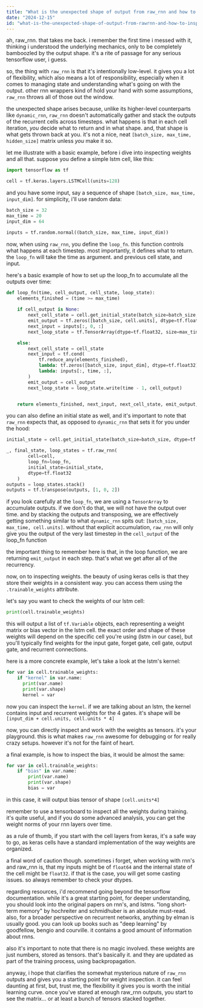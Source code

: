 ```yaml
---
title: "What is the unexpected shape of output from raw_rnn and how to inspect weights in raw_rnn?"
date: "2024-12-15"
id: "what-is-the-unexpected-shape-of-output-from-rawrnn-and-how-to-inspect-weights-in-rawrnn"
---
```


ah, raw_rnn. that takes me back. i remember the first time i messed with it, thinking i understood the underlying mechanics, only to be completely bamboozled by the output shape. it's a rite of passage for any serious tensorflow user, i guess.

so, the thing with `raw_rnn` is that it's intentionally low-level. it gives you a lot of flexibility, which also means a lot of responsibility, especially when it comes to managing state and understanding what's going on with the output. other rnn wrappers kind of hold your hand with some assumptions, `raw_rnn` throws all of those out the window. 

the unexpected shape arises because, unlike its higher-level counterparts like `dynamic_rnn`, `raw_rnn` doesn't automatically gather and stack the outputs of the recurrent cells across timesteps. what happens is that in each cell iteration, *you* decide what to return and in what shape. and, that shape is what gets thrown back at you. it's not a nice, neat `[batch_size, max_time, hidden_size]` matrix unless *you* make it so.

let me illustrate with a basic example, before i dive into inspecting weights and all that. suppose you define a simple lstm cell, like this:

```python
import tensorflow as tf

cell = tf.keras.layers.LSTMCell(units=128)
```

and you have some input, say a sequence of shape `[batch_size, max_time, input_dim]`. for simplicity, i'll use random data:

```python
batch_size = 32
max_time = 20
input_dim = 64

inputs = tf.random.normal((batch_size, max_time, input_dim))
```

now, when using `raw_rnn`, you define the `loop_fn`. this function controls what happens at each timestep. most importantly, it defines what to return. the `loop_fn` will take the time as argument. and previous cell state, and input.

here's a basic example of how to set up the loop\_fn to accumulate all the outputs over time:

```python
def loop_fn(time, cell_output, cell_state, loop_state):
    elements_finished = (time >= max_time)
    
    if cell_output is None:
        next_cell_state = cell.get_initial_state(batch_size=batch_size, dtype=tf.float32)
        emit_output = tf.zeros([batch_size, cell.units], dtype=tf.float32)
        next_input = inputs[:, 0, :]
        next_loop_state = tf.TensorArray(dtype=tf.float32, size=max_time)

    else:
        next_cell_state = cell_state
        next_input = tf.cond(
            tf.reduce_any(elements_finished),
            lambda: tf.zeros([batch_size, input_dim], dtype=tf.float32),
            lambda: inputs[:, time, :],
        )
        emit_output = cell_output
        next_loop_state = loop_state.write(time - 1, cell_output)


    return elements_finished, next_input, next_cell_state, emit_output, next_loop_state
```

you can also define an initial state as well, and it's important to note that `raw_rnn` expects that, as opposed to `dynamic_rnn` that sets it for you under the hood:

```python
initial_state = cell.get_initial_state(batch_size=batch_size, dtype=tf.float32)

_, final_state, loop_states = tf.raw_rnn(
        cell=cell,
        loop_fn=loop_fn,
        initial_state=initial_state,
        dtype=tf.float32
    )
outputs = loop_states.stack()
outputs = tf.transpose(outputs, [1, 0, 2])
```

if you look carefully at the `loop_fn`, we are using a `TensorArray` to accumulate outputs. if we don't do that, we will not have the output over time. and by stacking the outputs and transposing, we are effectively getting something similar to what `dynamic_rnn` spits out: `[batch_size, max_time, cell.units]`. without that explicit accumulation, `raw_rnn` will only give you the output of the very last timestep in the `cell_output` of the loop\_fn function

the important thing to remember here is that, in the loop function, we are returning `emit_output` in each step. that's what we get after all of the recurrency.

now, on to inspecting weights. the beauty of using keras cells is that they store their weights in a consistent way. you can access them using the `.trainable_weights` attribute.

let's say you want to check the weights of our lstm cell:

```python
print(cell.trainable_weights)
```

this will output a list of `tf.Variable` objects, each representing a weight matrix or bias vector in the lstm cell. the exact order and shape of these weights will depend on the specific cell you're using (lstm in our case), but you'll typically find weights for the input gate, forget gate, cell gate, output gate, and recurrent connections.

here is a more concrete example, let's take a look at the lstm's kernel:

```python
for var in cell.trainable_weights:
    if "kernel" in var.name:
      print(var.name)
      print(var.shape)
      kernel = var
```
now you can inspect the `kernel`. if we are talking about an lstm, the kernel contains input and recurrent weights for the 4 gates. it's shape will be `[input_dim + cell.units, cell.units * 4]`

now, you can directly inspect and work with the weights as tensors. it's your playground. this is what makes `raw_rnn` awesome for debugging or for really crazy setups. however it's not for the faint of heart.

a final example, is how to inspect the bias, it would be almost the same:
```python
for var in cell.trainable_weights:
    if "bias" in var.name:
        print(var.name)
        print(var.shape)
        bias = var
```
in this case, it will output bias tensor of shape `[cell.units*4]`

remember to use a tensorboard to inspect all the weights during training. it's quite useful, and if you do some advanced analysis, you can get the weight norms of your rnn layers over time.

as a rule of thumb, if you start with the cell layers from keras, it's a safe way to go, as keras cells have a standard implementation of the way weights are organized.

a final word of caution though. sometimes i forget, when working with rnn's and raw\_rnn is, that my inputs might be of `float64` and the internal state of the cell might be `float32`. if that is the case, you will get some casting issues. so always remember to check your dtypes.

regarding resources, i'd recommend going beyond the tensorflow documentation. while it's a great starting point, for deeper understanding, you should look into the original papers on rnn's, and lstms. "long short-term memory" by hochreiter and schmidhuber is an absolute must-read. also, for a broader perspective on recurrent networks, anything by elman is usually good. you can look up books such as "deep learning" by goodfellow, bengio and courville. it contains a good amount of information about rnns.

also it's important to note that there is no magic involved. these weights are just numbers, stored as tensors. that's basically it. and they are updated as part of the training process, using backpropagation.

anyway, i hope that clarifies the somewhat mysterious nature of `raw_rnn` outputs and gives you a starting point for weight inspection. it can feel daunting at first, but, trust me, the flexibility it gives you is worth the initial learning curve. once you've stared at enough raw_rnn outputs, you start to see the matrix... or at least a bunch of tensors stacked together.
